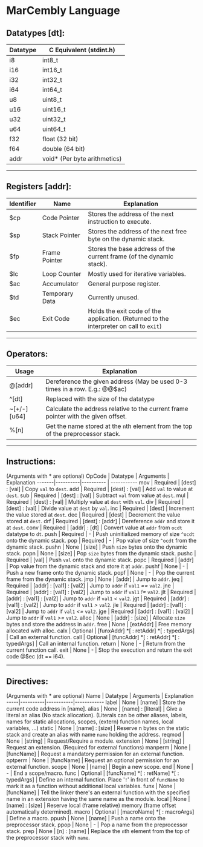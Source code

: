 # MarCembly Language

## Datatypes [dt]:
Datatype | C Equivalent (stdint.h)
---------|------------------------
i8 | int8_t
i16 | int16_t
i32 | int32_t
i64 | int64_t
u8 | uint8_t
u16 | uint16_t
u32 | uint32_t
u64 | uint64_t
f32 | float (32 bit)
f64 | double (64 bit)
addr | void* (Per byte arithmetics)
***

## Registers [addr]:
Identifier | Name | Explanation
-----------|------|------------
$cp | Code Pointer | Stores the address of the next instruction to execute.
$sp | Stack Pointer | Stores the address of the next free byte on the dynamic stack.
$fp | Frame Pointer | Stores the base address of the current frame (of the dynamic stack).
$lc | Loop Counter | Mostly used for iterative variables.
$ac | Accumulator | General purpose register.
$td | Temporary Data | Currently unused.
$ec | Exit Code | Holds the exit code of the application. (Returned to the interpreter on call to `exit`)
***

## Operators:
Usage | Explanation
------|------------
@[addr] | Dereference the given address (May be used 0-3 times in a row. E.g.: @@$ac)
^[dt] | Replaced with the size of the datatype
~[+/-][u64] | Calculate the address relative to the current frame pointer with the given offset.
%[n] | Get the name stored at the `n`th element from the top of the preprocessor stack.
***

## Instructions:
(Arguments with * are optional)
OpCode | Datatype | Arguments | Explanation
-------|----------|---------- | -----------
mov | Required | [dest] : [val] | Copy `val` to `dest`.
add | Required | [dest] : [val] | Add `val` to value at `dest`.
sub | Required | [dest] : [val] | Subtract `val` from value at `dest`.
mul | Required | [dest] : [val] | Multiply value at `dest` with `val`.
div | Required | [dest] : [val] | Divide value at `dest` by `val`.
inc | Required | [dest] | Increment the value stored at `dest`.
dec | Required | [dest] | Decrement the value stored at `dest`.
drf | Required | [dest] : [addr] | Dereference `addr` and store it at `dest`.
conv | Required | [addr] : [dt] | Convert value at `addr` from `ocdt` datatype to `dt`.
push | Required | - | Push uninitialized memory of size `^ocdt` onto the dynamic stack.
pop | Required | - | Pop value of size `^ocdt` from the dynamic stack.
pushn | None | [size] | Push `size` bytes onto the dynamic stack.
popn | None | [size] | Pop `size` bytes from the dynamic stack.
pushc | Required | [val] | Push `val` onto the dynamic stack.
popc | Required | [addr] | Pop value from the dynamic stack and store it at `addr`.
pushf | None | - | Push a new frame onto the dynamic stack.
popf | None | - | Pop the current frame from the dynamic stack.
jmp | None | [addr] | Jump to `addr`.
jeq | Required | [addr] : [val1] : [val2] | Jump to `addr` if `val1` _==_ `val2`.
jne | Required | [addr] : [val1] : [val2] | Jump to `addr` if `val1` _!=_ `val2`.
jlt | Required | [addr] : [val1] : [val2] | Jump to `addr` if `val1` _<_ `val2`.
jgt | Required | [addr] : [val1] : [val2] | Jump to `addr` if `val1` _>_ `val2`.
jle | Required | [addr] : [val1] : [val2] | Jump to `addr` if `val1` _<=_ `val2`.
jge | Required | [addr] : [val1] : [val2] | Jump to `addr` if `val1` _>=_ `val2`.
alloc | None | [addr] : [size] | Allocate `size` bytes and store the address in `addr`.
free | None | [extAddr] | Free memory allocated with alloc.
calx | Optional | [funxAddr] *[ : retAddr] *[ : typedArgs] | Call an external function.
call | Optional | [funcAddr] *[ : retAddr] *[ : typedArgs] | Call an internal function.
return | None | - | Return from the current function call.
exit | None | - | Stop the execution and return the exit code @$ec (dt == i64).
***

## Directives:
(Arguments with * are optional)
Name | Datatype | Arguments | Explanation
-----|----------|-----------|------------
label | None | [name] | Store the current code address in [name].
alias | None |  [name] : [literal] | Give a literal an alias (No stack allocation). (Literals can be other aliases, labels, names for static allocations, scopes, (extern) function names, local variables, ...)
static | None | [name] : [size] | Reserve n bytes on the static stack and create an alias with name `name` holding the address.
reqmod | None | [string] | Request/Require a module.
extension | None | [string] | Request an extension. (Required for external functions)
manperm | None | [funcName] | Request a mandatory permission for an external function.
optperm | None | [funcName] | Request an optional permission for an external function.
scope | None | [name] | Begin a new scope.
end | None | - | End a scope/macro.
func | Optional | [funcName] *[ : retName] *[ : typedArgs] | Define an internal function. Place '`!`' in front of `funcName` to mark it as a function without additional local variables.
funx | None | [funcName] | Tell the linker there's an external function with the specified name in an extension having the same name as the module.
local | None | [name] : [size] | Reserve local (frame relative) memory (frame offset automatically determined).
macro | Optional | [macroName] *[ : macroArgs] | Define a macro.
ppush | None | [name] | Push a name onto the preprocessor stack.
ppop | None | - | Pop a name from the preprocessor stack.
prep | None | [n] : [name] | Replace the `n`th element from the top of the preprocessor stack with `name`.
